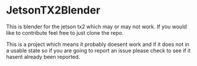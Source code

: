 # JetsonTX2Blender
This is blender for the jetson tx2 which may or may not work. If you would like to contribute feel free to just clone the repo.

This is a project which means it probably doesent work and if it does not in a usable state so if you are going to report an issue please check to see if it hasent already been reported.
